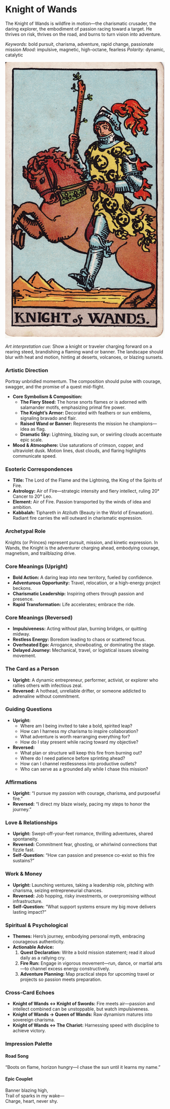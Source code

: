 # Knight of Wands

The Knight of Wands is wildfire in motion—the charismatic crusader, the daring explorer, the embodiment of passion racing toward a target. He thrives on risk, thrives on the road, and burns to turn vision into adventure.

*Keywords:* bold pursuit, charisma, adventure, rapid change, passionate mission
*Mood:* impulsive, magnetic, high-octane, fearless
*Polarity:* dynamic, catalytic

![Knight of Wands](wands_knight.jpg)

*Art interpretation cue:* Show a knight or traveler charging forward on a rearing steed, brandishing a flaming wand or banner. The landscape should blur with heat and motion, hinting at deserts, volcanoes, or blazing sunsets.

### Artistic Direction

Portray unbridled momentum. The composition should pulse with courage, swagger, and the promise of a quest mid-flight.

*   **Core Symbolism & Composition:**
    *   **The Fiery Steed:** The horse snorts flames or is adorned with salamander motifs, emphasizing primal fire power.
    *   **The Knight’s Armor:** Decorated with feathers or sun emblems, signaling bravado and flair.
    *   **Raised Wand or Banner:** Represents the mission he champions—idea as flag.
    *   **Dramatic Sky:** Lightning, blazing sun, or swirling clouds accentuate epic scale.
*   **Mood & Atmosphere:**
    Use saturations of crimson, copper, and ultraviolet dusk. Motion lines, dust clouds, and flaring highlights communicate speed.

### Esoteric Correspondences

*   **Title:** The Lord of the Flame and the Lightning, the King of the Spirits of Fire.
*   **Astrology:** Air of Fire—strategic intensity and fiery intellect, ruling 20° Cancer to 20° Leo.
*   **Element:** Air of Fire. Passion transported by the winds of idea and ambition.
*   **Kabbalah:** Tiphareth in Atziluth (Beauty in the World of Emanation). Radiant fire carries the will outward in charismatic expression.

### Archetypal Role

Knights (or Princes) represent pursuit, mission, and kinetic expression. In Wands, the Knight is the adventurer charging ahead, embodying courage, magnetism, and trailblazing drive.

### Core Meanings (Upright)

*   **Bold Action:** A daring leap into new territory, fueled by confidence.
*   **Adventurous Opportunity:** Travel, relocation, or a high-energy project beckons.
*   **Charismatic Leadership:** Inspiring others through passion and presence.
*   **Rapid Transformation:** Life accelerates; embrace the ride.

### Core Meanings (Reversed)

*   **Impulsiveness:** Acting without plan, burning bridges, or quitting midway.
*   **Restless Energy:** Boredom leading to chaos or scattered focus.
*   **Overheated Ego:** Arrogance, showboating, or dominating the stage.
*   **Delayed Journey:** Mechanical, travel, or logistical issues slowing movement.

### The Card as a Person

*   **Upright:** A dynamic entrepreneur, performer, activist, or explorer who rallies others with infectious zeal.
*   **Reversed:** A hothead, unreliable drifter, or someone addicted to adrenaline without commitment.

### Guiding Questions

*   **Upright:**
    *   Where am I being invited to take a bold, spirited leap?
    *   How can I harness my charisma to inspire collaboration?
    *   What adventure is worth rearranging everything for?
    *   How do I stay present while racing toward my objective?
*   **Reversed:**
    *   What plan or structure will keep this fire from burning out?
    *   Where do I need patience before sprinting ahead?
    *   How can I channel restlessness into productive outlets?
    *   Who can serve as a grounded ally while I chase this mission?

### Affirmations

*   **Upright:** “I pursue my passion with courage, charisma, and purposeful fire.”
*   **Reversed:** “I direct my blaze wisely, pacing my steps to honor the journey.”

### Love & Relationships

*   **Upright:** Swept-off-your-feet romance, thrilling adventures, shared spontaneity.
*   **Reversed:** Commitment fear, ghosting, or whirlwind connections that fizzle fast.
*   **Self-Question:** “How can passion and presence co-exist so this fire sustains?”

### Work & Money

*   **Upright:** Launching ventures, taking a leadership role, pitching with charisma, seizing entrepreneurial chances.
*   **Reversed:** Job hopping, risky investments, or overpromising without infrastructure.
*   **Self-Question:** “What support systems ensure my big move delivers lasting impact?”

### Spiritual & Psychological

*   **Themes:** Hero’s journey, embodying personal myth, embracing courageous authenticity.
*   **Actionable Advice:**
    1.  **Quest Declaration:** Write a bold mission statement; read it aloud daily as a rallying cry.
    2.  **Fire Run:** Engage in vigorous movement—run, dance, or martial arts—to channel excess energy constructively.
    3.  **Adventure Planning:** Map practical steps for upcoming travel or projects so passion meets preparation.

### Cross-Card Echoes

*   **Knight of Wands ↔ Knight of Swords:** Fire meets air—passion and intellect combined can be unstoppable, but watch impulsiveness.
*   **Knight of Wands → Queen of Wands:** Raw dynamism matures into sovereign charisma.
*   **Knight of Wands ↔ The Chariot:** Harnessing speed with discipline to achieve victory.

### Impression Palette

#### Road Song

“Boots on flame, horizon hungry—I chase the sun until it learns my name.”

#### Epic Couplet

Banner blazing high,  
Trail of sparks in my wake—  
Charge, heart, never shy.
